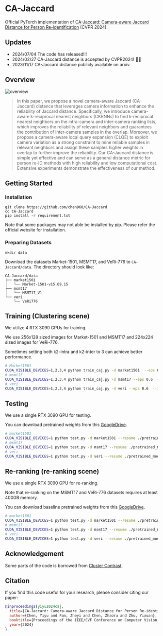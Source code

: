 # CA-Jaccard

Official PyTorch implementation of [CA-Jaccard: Camera-aware Jaccard Distance for Person Re-identification](https://arxiv.org/abs/2311.10605) (CVPR 2024).

## Updates
- 2024/07/04 The code has released!!!
- 2024/02/27 CA-Jaccard distance is accepted by CVPR2024! 🎉🎉
- 2023/11/17 CA-Jaccard distance publicly available on arxiv.

## Overview

![overview](Overview.jpg)
>In this paper, we propose a novel camera-aware Jaccard (CA-Jaccard) distance that leverages camera information to enhance the reliability of Jaccard distance. 
Specifically, we introduce camera-aware k-reciprocal nearest neighbors (CKRNNs) to find k-reciprocal nearest neighbors on the intra-camera and inter-camera ranking lists, which improves the reliability of relevant neighbors and guarantees the contribution of inter-camera samples in the overlap. Moreover, we propose a camera-aware local query expansion (CLQE) to exploit camera variation as a strong constraint to mine reliable samples in relevant neighbors and assign these samples higher weights in overlap to further improve the reliability. Our CA-Jaccard distance is simple yet effective and can serve as a general distance metric for person re-ID methods with high reliability and low computational cost. Extensive experiments demonstrate the effectiveness of our method.

## Getting Started

### Installation

```shell
git clone https://github.com/chen960/CA-Jaccard
cd CA-Jaccard
pip install -r requirement.txt
```
Note that some packages may not able be installed by pip. Please refer the official website for installation.
### Preparing Datasets

```shell
mkdir data
```

Download the datasets Market-1501, MSMT17, and VeRi-776 to `CA-Jaccard/data`.
The directory should look like:

```
CA-Jaccard/data
├── market1501
│   └── Market-1501-v15.09.15
├── msmt17
│   └── MSMT17_V1
└── veri
    └── VeRi776
```

## Training (Clustering scene)

We utilize 4 RTX 3090 GPUs for training.

We use 256x128 sized images for Market-1501 and MSMT17 and 224x224 sized images for VeRi-776.

Sometimes setting both k2-intra and k2-inter to 3 can achieve better performance.

```bash
# Market1501
CUDA_VISIBLE_DEVICES=1,2,3,4 python train_caj.py -d market1501  --eps 0.4  --iters 200  --ckrnns --clqe --k2-intra 2 --k2-inter 4 --logs-dir logs/CC+CAJ_market1501  
# msmt17
CUDA_VISIBLE_DEVICES=1,2,3,4 python train_caj.py -d msmt17 --eps 0.6  --iters 400 --ckrnns --clqe --k2-intra 2 --k2-inter 4 --logs-dir logs/CC+CAJ_msmt17
# veri
CUDA_VISIBLE_DEVICES=1,2,3,4 python train_caj.py -d veri --eps 0.6  --iters 400 --height 224 --width 224 --ckrnns --clqe --k2-intra 2 --k2-inter 4 --logs-dir logs/CC+CAJ_veri
```

## Testing

We use a single RTX 3090 GPU for testing.

You can download pretrained weights from this [GoogleDrive](https://drive.google.com/drive/folders/1yCOzEYX3XO4-rb9jHZr6oGPJPOn6Yr-X?usp=sharing).


```bash
# market1501
CUDA_VISIBLE_DEVICES=1 python test.py -d market1501 --resume ./pretrained_models/CC+CAJ_market1501_84.8.tar
# msmt17
CUDA_VISIBLE_DEVICES=1 python test.py -d msmt17 --resume ./pretrained_models/CC+CAJ_msmt17_42.8.tar
# veri
CUDA_VISIBLE_DEVICES=1 python test.py -d veri --resume ./pretrained_models/CC+CAJ_veri_43.1.tar --height 224 --width 224
```

## Re-ranking (re-ranking scene)
We use a single RTX 3090 GPU for re-ranking.

Note that re-ranking on the MSMT17 and VeRi-776 datasets requires at least 400GB memory.

You can download baseline pretrained weights from this [GoogleDrive](https://drive.google.com/drive/folders/1yCOzEYX3XO4-rb9jHZr6oGPJPOn6Yr-X?usp=sharing).

```bash
# market1501
CUDA_VISIBLE_DEVICES=1 python test.py -d market1501 --resume ./pretrained_models/CC_market1501_81.0.tar --rerank --ckrnns --clqe
# msmt17
CUDA_VISIBLE_DEVICES=1 python test.py -d msmt17 --resume ./pretrained_models/CC_msmt17_31.1.tar --rerank --ckrnns --clqe
# veri
CUDA_VISIBLE_DEVICES=1 python test.py -d veri --resume ./pretrained_models/CC_veri776_38.1.tar --rerank --ckrnns --clqe --height 224 --width 224
```

## Acknowledgement

Some parts of the code is borrowed from [Cluster Contrast](https://github.com/alibaba/cluster-contrast-reid).

## Citation

If you find this code useful for your research, please consider citing our paper:

````BibTex
@inproceedings{yiyu2024caj,
  title={CA-Jaccard: Camera-aware Jaccard Distance for Person Re-identification},
  author={Chen, Yiyu and Fan, Zheyi and Chen, Zhaoru and Zhu, Yixuan},
  booktitle={Proceedings of the IEEE/CVF Conference on Computer Vision and Pattern Recognition},
  year={2024}
}
````
